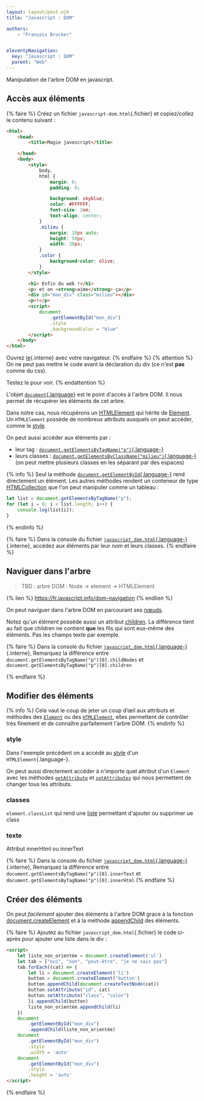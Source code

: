 ```yaml
---
layout: layout/post.njk
title: "Javascript : DOM"

authors:
    - "François Brucker"


eleventyNavigation:
  key: "Javascript : DOM"
  parent: "Web"
---
```


<!-- début résumé -->

Manipulation de l'arbre DOM en javascript.
<!-- fin résumé -->

## Accès aux éléments

{% faire %}
Créez un fichier `javascript-dom.html`{.fichier} et copiez/collez le contenu suivant :

```html
<html>
    <head>
        <title>Magie javascript</title>

    </head>
    <body>
        <style>
            body,
            html {
                margin: 0;
                padding: 0;

                background: skyblue;
                color: #FFFFFF;
                font-size: 2em;
                text-align: center;
            }
            .milieu {
                margin: 10px auto;
                height: 50px;
                width: 20px;
            }
            .color {
                background-color: olive;
            }
        </style>

        <h1> Enfin du web !</h1>
        <p> et on <strong>aime</strong> ça</p>
        <div id="mon_div" class="milieu"></div>
        <p>!</p>
        <script>
            document
                .getElementById("mon_div")
                .style
                .backgroundColor = "blue"
        </script>
    </body>
</html>
```

Ouvrez [le](./javascript_dom){.interne} avec votre navigateur.
{% endfaire %}
{% attention %}
On ne peut pas mettre le code avant la déclaration du div (ce n'est **pas** comme du css).

Testez le pour voir.
{% endattention %}

L'objet [`document`{.language}](https://developer.mozilla.org/fr/docs/Web/API/Document) est le point d'accès à l'arbre DOM. Il nous permet de récupérer les éléments de cet arbre.

Dans notre cas, nous récupérons un [HTMLElement](https://developer.mozilla.org/fr/docs/Web/API/HTMLElement) qui hérite de [Element](https://developer.mozilla.org/fr/docs/Web/API/Element). Un `HTMLElement` possède de nombreux attributs auxquels on peut accéder, comme le [style](https://developer.mozilla.org/fr/docs/Web/API/HTMLElement/style).

On peut aussi accéder aux éléments par :

* leur tag : [`document.getElementsByTagName("p")`{.language-}](https://developer.mozilla.org/fr/docs/Web/API/Document/getElementsByTagName)
* leurs classes : [`document.getElementsByClassName("milieu")`{.language-}](https://developer.mozilla.org/fr/docs/Web/API/Document/getElementsByClassName) (on peut mettre plusieurs classes en les séparant par des espaces)

{% info %}
Seul la méthode [`document.getElementById`{.language-}](https://developer.mozilla.org/fr/docs/Web/API/Document/getElementById) rend directement un élément. Les autres méthodes rendent un conteneur de type [HTMLCollection](https://developer.mozilla.org/fr/docs/Web/API/HTMLCollection) que l'on peut manipuler comme un tableau :

```js
let list = document.getElementsByTagName("p");
for (let i = 0; i < list.length; i++) {
    console.log(list[i]);
}
```

{% endinfo %}

{% faire %}
Dans la console du fichier [`javascript_dom.html`{.language-}](./javascript_dom){.interne}, accédez aux éléments par leur nom et leurs classes.
{% endfaire %}

## Naviguer dans l'arbre

> TBD : arbre DOM : Node -> element -> HTMLElement

{% lien %}
<https://fr.javascript.info/dom-navigation>
{% endlien %}

On peut naviguer dans l'arbre DOM en parcourant ses [nœuds](https://developer.mozilla.org/fr/docs/Web/API/Node).

Notez qu'un élément possède aussi un attribut [children](https://developer.mozilla.org/fr/docs/Web/API/Element/children). La différence tient au fait que children ne contient **que** les fils qui sont eux-même des éléments. Pas les champs texte par exemple.

{% faire %}
Dans la console du fichier [`javascript_dom.html`{.language-}](./javascript_dom){.interne}, Remarquez la différence entre `document.getElementsByTagName("p")[0].childNodes` et `document.getElementsByTagName("p")[0].children`

{% endfaire %}

## Modifier des éléments

{% info %}
Cela vaut le coup de jeter un coup d’œil aux attributs et méthodes des [`Element`](https://developer.mozilla.org/fr/docs/Web/API/Element) ou des [`HTMLElement`](https://developer.mozilla.org/fr/docs/Web/API/HTMLElement), elles permettent de contrôler très finement et de connaître parfaitement l'arbre DOM.
{% endinfo %}

### style

Dans l'exemple précédent on a accédé au [style](https://developer.mozilla.org/fr/docs/Web/API/HTMLElement/style) d'un `HTMLElement`{.language-}.

On peut aussi directement accéder à n'importe quel attribut d'un `Element` avec les méthodes [`getAttribute`](https://developer.mozilla.org/fr/docs/Web/API/Element/getAttribute) et [`setAttributes`](https://developer.mozilla.org/fr/docs/Web/API/Element/setAttribute) qui nous permettent de changer tous les attributs.

### classes

`element.classList` qui rend une [liste](https://developer.mozilla.org/fr/docs/Web/API/DOMTokenList) permettant d'ajouter ou supprimer ue class

### texte

Attribut innerHtml ou innerText

{% faire %}
Dans la console du fichier [`javascript_dom.html`{.language-}](./javascript_dom){.interne}, Remarquez la différence entre `document.getElementsByTagName("p")[0].innerText` et `document.getElementsByTagName("p")[0].innerHtml`
{% endfaire %}

## Créer des éléments

On peut *facilement* ajouter des éléments  à l'arbre DOM grace à la fonction [document.createElement](https://developer.mozilla.org/fr/docs/Web/API/Document/createElement) et à la méthode [appendChild](https://developer.mozilla.org/fr/docs/Web/API/Node/appendChild) des éléments.

{% faire %}
Ajoutez au fichier `javascript_dom.html`{.fichier} le code ci-après pour ajouter une liste dans le div :

```html
<script>
    let liste_non_orientée = document.createElement('ul')
    let tab = ["oui", "non", "peut-être", "je ne sais pas"]
    tab.forEach((cat) => {
        let li = document.createElement('li')
        button = document.createElement('button')
        button.appendChild(document.createTextNode(cat))
        button.setAttribute("id", cat)
        button.setAttribute("class", "color")
        li.appendChild(button)
        liste_non_orientée.appendChild(li)
    })
    document
        .getElementById("mon_div")
        .appendChild(liste_non_orientée)
    document
        .getElementById("mon_div")
        .style
        .width = 'auto'
    document
        .getElementById("mon_div")
        .style
        .height = 'auto'
</script>
```

{% endfaire %}
